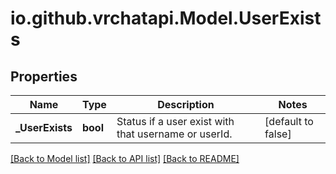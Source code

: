 
# io.github.vrchatapi.Model.UserExists

## Properties

Name | Type | Description | Notes
------------ | ------------- | ------------- | -------------
**_UserExists** | **bool** | Status if a user exist with that username or userId. | [default to false]

[[Back to Model list]](../README.md#documentation-for-models)
[[Back to API list]](../README.md#documentation-for-api-endpoints)
[[Back to README]](../README.md)

